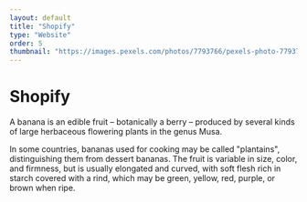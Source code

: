 ```yaml
---
layout: default
title: "Shopify"
type: "Website"
order: 5
thumbnail: "https://images.pexels.com/photos/7793766/pexels-photo-7793766.jpeg?auto=compress&cs=tinysrgb&dpr=2&h=750&w=1260"
---
```

# Shopify

A banana is an edible fruit – botanically a berry – produced by several kinds
of large herbaceous flowering plants in the genus Musa.

In some countries, bananas used for cooking may be called "plantains",
distinguishing them from dessert bananas. The fruit is variable in size, color,
and firmness, but is usually elongated and curved, with soft flesh rich in
starch covered with a rind, which may be green, yellow, red, purple, or brown
when ripe.